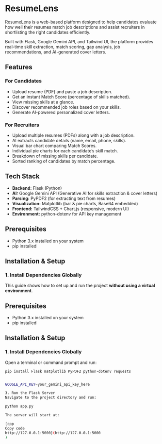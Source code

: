 # ResumeLens

ResumeLens is a web-based platform designed to help candidates evaluate how well their resumes match job descriptions and assist recruiters in shortlisting the right candidates efficiently.

Built with Flask, Google Gemini API, and Tailwind UI, the platform provides real-time skill extraction, match scoring, gap analysis, job recommendations, and AI-generated cover letters.

## Features

### For Candidates
- Upload resume (PDF) and paste a job description.
- Get an instant Match Score (percentage of skills matched).
- View missing skills at a glance.
- Discover recommended job roles based on your skills.
- Generate AI-powered personalized cover letters.

### For Recruiters
- Upload multiple resumes (PDFs) along with a job description.
- AI extracts candidate details (name, email, phone, skills).
- Visual bar chart comparing Match Scores.
- Individual pie charts for each candidate’s skill match.
- Breakdown of missing skills per candidate.
- Sorted ranking of candidates by match percentage.

## Tech Stack

- **Backend:** Flask (Python)  
- **AI:** Google Gemini API (Generative AI for skills extraction & cover letters)  
- **Parsing:** PyPDF2 (for extracting text from resumes)  
- **Visualization:** Matplotlib (bar & pie charts, Base64 embedded)  
- **Frontend:** TailwindCSS + Chart.js (responsive, modern UI)  
- **Environment:** python-dotenv for API key management

## Prerequisites

- Python 3.x installed on your system
- pip installed

## Installation & Setup

### 1. Install Dependencies Globally

This guide shows how to set up and run the project **without using a virtual environment**.

## Prerequisites

- Python 3.x installed on your system
- pip installed

## Installation & Setup

### 1. Install Dependencies Globally

Open a terminal or command prompt and run:

```bash
pip install Flask matplotlib PyPDF2 python-dotenv requests


GOOGLE_API_KEY=your_gemini_api_key_here

3. Run the Flask Server
Navigate to the project directory and run:

python app.py

The server will start at:

[cpp
Copy code
http://127.0.0.1:5000](http://127.0.0.1:5000
)
